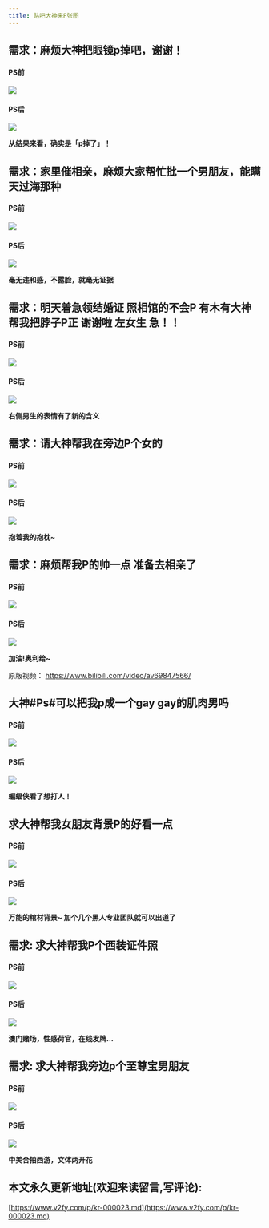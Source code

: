 ```yaml
---
title: 贴吧大神来P张图
---
```



##  需求：麻烦大神把眼镜p掉吧，谢谢！


#### PS前

![](https://www.v2fy.com/asset/0i/glass0.jpg)

#### PS后



![](https://www.v2fy.com/asset/0i/glass1.jpg)

**从结果来看，确实是「p掉了」！**


## 需求：家里催相亲，麻烦大家帮忙批一个男朋友，能瞒天过海那种

#### PS前

![](https://www.v2fy.com/asset/0i/nanpengyou0.jpg)


#### PS后

![](https://www.v2fy.com/asset/0i/nanpengyou1.jpg)

**毫无违和感，不露脸，就毫无证据**


##  需求：明天着急领结婚证 照相馆的不会P 有木有大神帮我把脖子P正 谢谢啦 左女生 急！！



#### PS前

![](https://www.v2fy.com/asset/0i/bozi0.jpg)

#### PS后

![](https://www.v2fy.com/asset/0i/bozi1.jpg)


**右侧男生的表情有了新的含义**

##  需求：请大神帮我在旁边P个女的



#### PS前

![](https://www.v2fy.com/asset/0i/nvde0.jpg)

#### PS后

![](https://www.v2fy.com/asset/0i/nvde1.png)

**抱着我的抱枕~**

##  需求：麻烦帮我P的帅一点 准备去相亲了

#### PS前

![](https://www.v2fy.com/asset/0i/shuai0.jpg)


#### PS后


![](https://www.v2fy.com/asset/0i/shuai2.jpg)


**加油!奥利给~**

原版视频：
https://www.bilibili.com/video/av69847566/


## 大神#Ps#可以把我p成一个gay gay的肌肉男吗

#### PS前

![](https://www.v2fy.com/asset/0i/jirou1.jpg)


#### PS后


![](https://www.v2fy.com/asset/0i/jirou0.jpg)

**蝙蝠侠看了想打人！**

## 求大神帮我女朋友背景P的好看一点

#### PS前

![](https://www.v2fy.com/asset/0i/bg1.jpg)



#### PS后


![](https://www.v2fy.com/asset/0i/bg0.jpg)

**万能的棺材背景~ 加个几个黑人专业团队就可以出道了**

## 需求: 求大神帮我P个西装证件照


#### PS前

![](https://www.v2fy.com/asset/0i/xizhuang001.jpg)

#### PS后


![](https://www.v2fy.com/asset/0i/xizhuang002.jpg)

**澳门赌场，性感荷官，在线发牌...**

## 需求:  求大神帮我旁边p个至尊宝男朋友

#### PS前

![](https://www.v2fy.com/asset/0i/z1.jpg)

#### PS后



![](https://www.v2fy.com/asset/0i/z0.jpg)


**中美合拍西游，文体两开花**
## 本文永久更新地址(欢迎来读留言,写评论):

[https://www.v2fy.com/p/kr-000023.md](https://www.v2fy.com/p/kr-000023.md)
